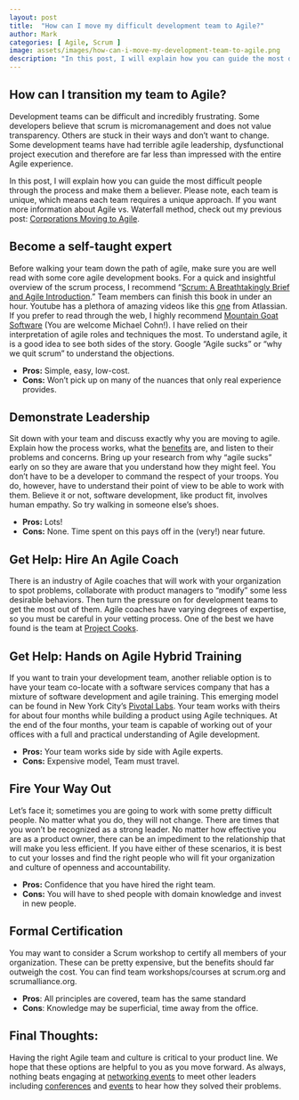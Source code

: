 ```yaml
---
layout: post
title:  "How can I move my difficult development team to Agile?"
author: Mark
categories: [ Agile, Scrum ]
image: assets/images/how-can-i-move-my-development-team-to-agile.png
description: "In this post, I will explain how you can guide the most difficult people through the process and make them a believer."
---
```


## How can I transition my team to Agile?

Development teams can be difficult and incredibly frustrating. Some developers believe that scrum is micromanagement and does not value transparency. Others are stuck in their ways and don’t want to change. Some development teams have had terrible agile leadership, dysfunctional project execution and therefore are far less than impressed with the entire Agile experience.

In this post, I will explain how you can guide the most difficult people through the process and make them a believer. Please note, each team is unique, which means each team requires a unique approach. If you want more information about Agile vs. Waterfall method, check out my previous post:  [Corporations Moving to Agile](https://www.jirajedi.com/corporations-going-agile/).

## Become a self-taught expert

Before walking your team down the path of agile, make sure you are well read with some core agile development books. For a quick and insightful overview of the scrum process, I recommend “[Scrum: A Breathtakingly Brief and Agile Introduction](https://www.agilelearninglabs.com/resources/scrum-introduction/).” Team members can finish this book in under an hour. Youtube has a plethora of amazing videos like this [one](https://www.youtube.com/watch?v=NrHpXvDXVrw#t=4m15s) from Atlassian. If you prefer to read through the web, I highly recommend [Mountain Goat Software](https://www.mountaingoatsoftware.com/agile/scrum) (You are welcome Michael Cohn!). I have relied on their interpretation of agile roles and techniques the most. To understand agile, it is a good idea to see both sides of the story. Google “Agile sucks” or “why we quit scrum” to understand the objections.

-   **Pros:** Simple, easy, low-cost.
-   **Cons:** Won’t pick up on many of the nuances that only real experience provides.

## Demonstrate Leadership

Sit down with your team and discuss exactly why you are moving to agile. Explain how the process works, what the  [benefits](https://apiumhub.com/tech-blog-barcelona/benefits-of-agile-project-management/)  are, and listen to their problems and concerns. Bring up your research from why “agile sucks” early on so they are aware that you understand how they might feel. You don’t have to be a developer to command the respect of your troops. You do, however, have to understand their point of view to be able to work with them. Believe it or not, software development, like product fit, involves human empathy. So try walking in someone else’s shoes.

-   **Pros:** Lots!
-   **Cons:** None. Time spent on this pays off in the (very!) near future.

## Get Help: Hire An Agile Coach

There is an industry of Agile coaches that will work with your organization to spot problems, collaborate with product managers to “modify” some less desirable behaviors. Then turn the pressure on for development teams to get the most out of them. Agile coaches have varying degrees of expertise, so you must be careful in your vetting process. One of the best we have found is the team at [Project Cooks](https://www.projectcooks.com/our-team/linda-cook-baltimore-md/).

## Get Help: Hands on Agile Hybrid Training

If you want to train your development team, another reliable option is to have your team co-locate with a software services company that has a mixture of software development and agile training. This emerging model can be found in New York City’s [Pivotal Labs](https://pivotal.io/labs). Your team works with theirs for about four months while building a product using Agile techniques. At the end of the four months, your team is capable of working out of your offices with a full and practical understanding of Agile development.

-   **Pros:** Your team works side by side with Agile experts.
-   **Cons:** Expensive model, Team must travel.

## Fire Your Way Out

Let’s face it; sometimes you are going to work with some pretty difficult people. No matter what you do, they will not change. There are times that you won’t be recognized as a strong leader. No matter how effective you are as a product owner, there can be an impediment to the relationship that will make you less efficient. If you have either of these scenarios, it is best to cut your losses and find the right people who will fit your organization and culture of openness and accountability.

-   **Pros:** Confidence that you have hired the right team.
-   **Cons:** You will have to shed people with domain knowledge and invest in new people.

## Formal Certification

You may want to consider a Scrum workshop to certify all members of your organization. These can be pretty expensive, but the benefits should far outweigh the cost. You can find team workshops/courses at scrum.org and scrumalliance.org. 

-   **Pros**: All principles are covered, team has the same standard
-   **Cons**: Knowledge may be superficial, time away from the office.

## Final Thoughts:

Having the right Agile team and culture is critical to your product line. We hope that these options are helpful to you as you move forward. As always, nothing beats engaging at [networking events](https://www.meetup.com/find/?allMeetups=false&keywords=agile&radius=Infinity&userFreeform=Baltimore%2C+MD&mcId=z21230&mcName=Baltimore%2C+MD&sort=recommended&eventFilter=mysugg) to meet other leaders including [conferences](https://www.agilealliance.org/events/) and [events](https://www.scrumalliance.org/courses-events/events) to hear how they solved their problems.
